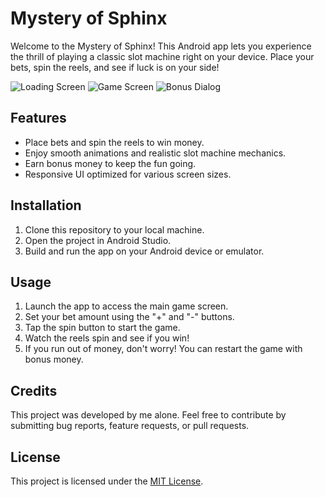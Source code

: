# Mystery of Sphinx
Welcome to the Mystery of Sphinx! This Android app lets you experience the thrill of playing a classic slot machine right on your device. Place your bets, spin the reels, and see if luck is on your side!

![Loading Screen](https://github.com/SilentCoast/CasinoSlots/assets/94042423/5b583df1-69f2-42ba-9d9c-9b4a353add6d)
![Game Screen](https://github.com/SilentCoast/CasinoSlots/assets/94042423/51efb533-33cf-4035-bc55-a22ad9a6fe1d)
![Bonus Dialog](https://github.com/SilentCoast/CasinoSlots/assets/94042423/ed218460-afcb-4577-a17e-86ed6a405ab6)

## Features
- Place bets and spin the reels to win money.
- Enjoy smooth animations and realistic slot machine mechanics.
- Earn bonus money to keep the fun going.
- Responsive UI optimized for various screen sizes.

## Installation
1. Clone this repository to your local machine.
2. Open the project in Android Studio.
3. Build and run the app on your Android device or emulator.

## Usage
1. Launch the app to access the main game screen.
2. Set your bet amount using the "+" and "-" buttons.
3. Tap the spin button to start the game.
4. Watch the reels spin and see if you win!
5. If you run out of money, don't worry! You can restart the game with bonus money.

## Credits
This project was developed by me alone. Feel free to contribute by submitting bug reports, feature requests, or pull requests.

## License
This project is licensed under the [MIT License](LICENSE).

